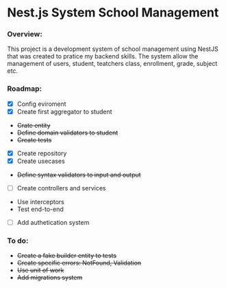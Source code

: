 # Nest.js System School Management

### Overview:
This project is a development system of school management using NestJS that was created to pratice my backend skills. The system allow the management of users, student, teatchers class, enrollment, grade, subject etc. 

### Roadmap:


 - [x] Config eviroment
 - [x] Create first aggregator to student
 - <s>Crate entity</s>
 - <s>Define domain validators to student</s>
 - <s>Create tests</s>
 - [x] Create repository
 - [x] Create usecases
 - <s>Define syntax validators to input and output</s>
 - [ ] Create controllers and services
 - Use interceptors
 - Test end-to-end
 - [ ] Add authetication system

### To do:
- <s>Create a fake builder entity to tests<s>
- Create specific errors: NotFound, Validation
- Use unit of work
- Add migrations system